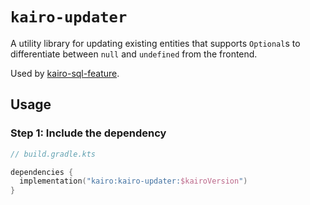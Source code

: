 # `kairo-updater`

A utility library for updating existing entities
that supports `Optional`s to differentiate between `null` and `undefined` from the frontend.

Used by [kairo-sql-feature](/kairo-sql-feature).

## Usage

### Step 1: Include the dependency

```kotlin
// build.gradle.kts

dependencies {
  implementation("kairo:kairo-updater:$kairoVersion")
}
```
